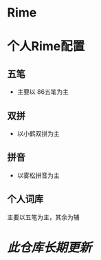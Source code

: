 # Rime
# 个人Rime配置
## 五笔 
* 主要以 86五笔为主
## 双拼 
* 以小鹤双拼为主
## 拼音 
* 以雾松拼音为主
## 个人词库 
主要以五笔为主，其余为辅
# *此仓库长期更新* 
